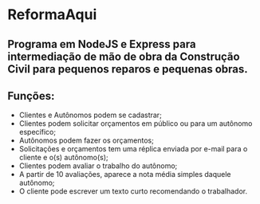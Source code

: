 # ReformaAqui

## Programa em NodeJS e Express para intermediação de mão de obra da Construção Civil para pequenos reparos e pequenas obras.

## Funções:

* Clientes e Autônomos podem se cadastrar;
* Clientes podem solicitar orçamentos em público ou para um autônomo específico;
* Autônomos podem fazer os orçamentos;
* Solicitações e orçamentos tem uma réplica enviada por e-mail para o cliente e o(s) autônomo(s);
* Clientes podem avaliar o trabalho do autônomo;
* A partir de 10 avaliações, aparece a nota média simples daquele autônomo;
* O cliente pode escrever um texto curto recomendando o trabalhador.
